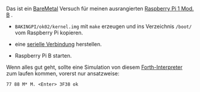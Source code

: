 Das ist ein [BareMetal](https://www.raspberrypi.org/forums/viewforum.php?f=72&sid=0828289b3d1e532207d78b72567f63c6) Versuch für meinen ausrangierten [Raspberry Pi 1 Mod. B](https://de.wikipedia.org/wiki/Raspberry_Pi#Raspberry_Pi) .

- `BAKINGPI/ok02/kernel.img` mit `make` erzeugen und ins Verzeichnis `/boot/` vom Raspberry Pi kopieren.

- eine [serielle Verbindung](https://elinux.org/RPi_Serial_Connection) herstellen.

- Raspberry Pi B starten.

Wenn alles gut geht, sollte eine Simulation von diesem [Forth-Interpreter](http://opastefanvogel.github.io/FORTY-FORTH/) zum laufen kommen, vorerst nur ansatzweise:

`77 88 M* M. <Enter> 3F38 ok`


